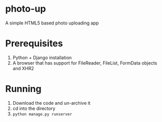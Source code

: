 photo-up
========

A simple HTML5 based photo uploading app

Prerequisites
==============

1. Python + Django installation
2. A browser that has support for FileReader, FileList, FormData objects and XHR2

Running
===========

1. Download the code and un-archive it
2. cd into the directory
3. ```python manage.py runserver```
